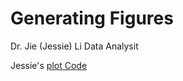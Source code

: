 Generating Figures
==============

Dr. Jie (Jessie) Li
Data Analysit


Jessie's [plot Code](plot.R)

